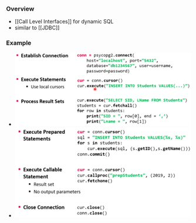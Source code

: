 ### Overview
+ [[Call Level Interfaces]] for dynamic SQL
+ similar to [[JDBC]]

### Example
+ ![](../../../z_images/Pasted%20image%2020220427123450.png)
+ ![](../../../z_images/Pasted%20image%2020220427123633.png)